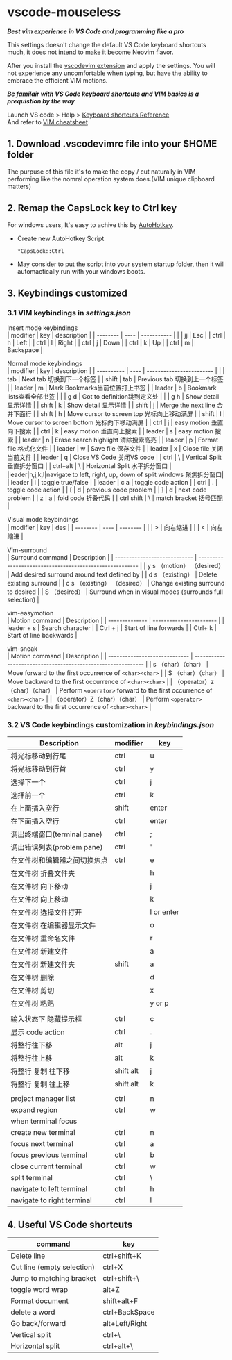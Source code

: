 # vscode-mouseless
***Best vim experience in VS Code and programming like a pro***  

This settings doesn't change the default VS Code keyboard shortcuts much, it does not intend to make it become Neovim flavor.  

After you install the [vscodevim extension](https://marketplace.visualstudio.com/items?itemName=vscodevim.vim) and apply the settings. You will not experience any uncomfortable when typing, but have the ability to embrace the efficient VIM motions.  

***Be familair with VS Code keyboard shortcuts and VIM basics is a prequistion by the way***  

Launch VS code > Help > [Keyboard shortcuts Reference](https://code.visualstudio.com/shortcuts/keyboard-shortcuts-windows.pdf)  
And refer to [VIM cheatsheet](https://vim.rtorr.com/)

## 1. Download .vscodevimrc file into your $HOME folder
The purpuse of this file it's to make the copy / cut naturally in VIM performing like the nomral operation system does.(VIM unique clipboard matters)
## 2. Remap the CapsLock key to Ctrl key
For windows users, It's easy to achive this by [AutoHotkey](https://www.autohotkey.com/).
- Create new AutoHotkey Script
  ```
  *CapsLock::Ctrl
  ```
- May consider to put the script into your system startup folder, then it will automactically run with your windows boots.
## 3. Keybindings customized
### 3.1 VIM keybindings in ***settings.json***
Insert mode keybindings  
| modifier | key  | description |
| -------- | ---- | ----------- |
|          | jj   | Esc         |
| ctrl     | h    | Left        |
| ctrl     | l    | Right       |
| ctrl     | j    | Down        |
| ctrl     | k    | Up          |
| ctrl     | m    | Backspace   |

  
Normal mode keybindings  
| modifier   | key  | description              |
| ---------- | ---- | ------------------------ |
|            | tab  | Next tab 切换到下一个标签         |
| shift      | tab  | Previous tab 切换到上一个标签         |
| leader     | m    | Mark Bookmarks当前位置打上书签         |
| leader     | b    | Bookmark lists查看全部书签             |
|            | g d  | Got to definition跳到定义处               |
|            | g h  | Show detail 显示详情                 |
| shift      | k    | Show detail 显示详情                 |
| shift      | j    | Merge the next line 合并下面行               |
| shift      | h    | Move cursor to screen top 光标向上移动满屏         |
| shift      | l    | Move cursor to screen bottom 光标向下移动满屏         |
| ctrl       | j    | easy motion 垂直向下搜索 |
| ctrl       | k    | easy motion 垂直向上搜索 |
| leader     | s    | easy motion 搜索         |
| leader     | n    | Erase search highlight 清除搜索高亮             |
| leader     | p    | Format file 格式化文件               |
| leader     | w    | Save file 保存文件                 |
| leader     | x    | Close file 关闭当前文件             |
| leader     | q    | Close VS Code 关闭VS code              |
| ctrl       | \    | Vertical Split 垂直拆分窗口             |
| ctrl+alt   | \    | Horizontal Split 水平拆分窗口             |
|leader|h,j,k,l|navigate to left, right, up, down of split windows 聚焦拆分窗口|
| leader     | i    | toggle true/false        |
| leader     | c a  | toggle code action       |
| ctrl       | .    | toggle code action       |
| [          | d    | previous code problem      |
| ]          | d    | next code problem      |
| z          | a    | fold code 折叠代码                 |
| ctrl shift | \    | match bracket 括号匹配                 |

  Visual mode keybindings  
  | modifier | key  | des      |
| -------- | ---- | -------- |
|          | >    | 向右缩进 |
|          | <    | 向左缩进 |

  Vim-surround  
| Surround command             | Description                                              |
| ---------------------------- | -------------------------------------------------------- |
| y s （motion） （desired）   | Add desired surround around text defined by <motion>     |
| d s （existing）             | Delete existing surround                                 |
| c s （existing） （desired） | Change existing surround to desired                      |
| S （desired）                | Surround when in visual modes (surrounds full selection) |

  vim-easymotion  
| Motion command | Description             |
| -------------- | ----------------------- |
| leader + s     | Search character        |
| Ctrl + j       | Start of line forwards  |
| Ctrl+  k       | Start of line backwards |

  vim-sneak  
| Motion command                | Description                                                  |
| ----------------------------- | ------------------------------------------------------------ |
| s （char）（char）            | Move forward to the first occurrence of `<char><char>`       |
| S （char）（char）            | Move backward to the first occurrence of `<char><char>`      |
| （operator）z（char）（char） | Perform `<operator>` forward to the first occurrence of `<char><char>` |
| （operator）Z（char）（char） | Perform `<operator>` backward to the first occurrence of `<char><char>` |

  ### 3.2 VS Code keybindings customization in ***keybindings.json***
  | Description                  | modifier  | key        |
| ---------------------------- | --------- | ---------- |
| 将光标移动到行尾             | ctrl      | u          |
| 将光标移动到行首             | ctrl      | y          |
| 选择下一个                   | ctrl      | j          |
| 选择前一个                   | ctrl      | k          |
| 在上面插入空行               | shift     | enter      |
| 在下面插入空行               | ctrl      | enter      |
| 调出终端窗口(terminal pane)  | ctrl      | ;          |
| 调出错误列表(problem pane)   | ctrl      | '          |
| 在文件树和编辑器之间切换焦点 | ctrl      | e          |
| 在文件树 折叠文件夹          |           | h          |
| 在文件树 向下移动            |           | j          |
| 在文件树 向上移动            |           | k          |
| 在文件树 选择文件打开        |           | l or enter |
| 在文件树 在编辑器显示文件    |           | o          |
| 在文件树 重命名文件          |           | r          |
| 在文件树 新建文件            |           | a          |
| 在文件树 新建文件夹          | shift     | a          |
| 在文件树 删除                |           | d          |
| 在文件树 剪切                |           | x          |
| 在文件树 粘贴                |           | y or p     |
|                              |           |            |
| 输入状态下 隐藏提示框        | ctrl      | c          |
| 显示 code action             | ctrl      | .          |
| 将整行往下移                 | alt       | j          |
| 将整行往上移                 | alt       | k          |
| 将整行 复制 往下移           | shift alt | j          |
| 将整行 复制 往上移           | shift alt | k          |
|                              |           |            |
| project manager list         | ctrl      | n          |
| expand region                | ctrl      | w          |
| when terminal focus          |           |            |
| create new terminal          | ctrl      | n          |
| focus next terminal          | ctrl      | a          |
| focus previous terminal      | ctrl      | b          |
| close current terminal       | ctrl      | w          |
| split terminal               | ctrl      | \          |
| navigate to left terminal    | ctrl      | h          |
| navigate to right terminal   | ctrl      | l          |

  ## 4. Useful VS Code shortcuts
  | command                    | key            |
| -------------------------- | -------------- |
| Delete line                | ctrl+shift+K   |
| Cut line (empty selection) | ctrl+X         |
| Jump to matching bracket   | ctrl+shift+\   |
| toggle word wrap           | alt+Z          |
| Format document            | shift+alt+F    |
| delete a word              | ctrl+BackSpace |
| Go back/forward            | alt+Left/Right |
| Vertical split             | ctrl+\         |
| Horizontal split           | ctrl+alt+\     |
